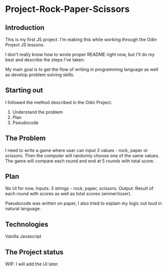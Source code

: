 # Project-Rock-Paper-Scissors

## Introduction
This is my first JS project. I'm making this while working through the Odin Project JS lessons. 

I don't really know how to wrote proper README right now, but I'll do my best and describe the steps I've taken. 

My main goal is to get the flow of writing in programming language as well as develop problem solving skills.

## Starting out
I followed the method described in the Odin Project.
1) Understand the problem
2) Plan
3) Pseudocode

## The Problem
I need to write a game where user can input 3 values - rock, paper or scissors. Then the computer will randomly choose one of the same values.
The game will compare each round and end at 5 rounds with total score.

## Plan
No UI for now.
Inputs: 3 strings - rock, paper, scissors.
Output: Result of each round with scores as well as total scores (winner\loser).

Pseudocode was written on paper, I also tried to explain my logic out loud in natural language.

## Technologies
Vanilla Javascript

## The Project status
WIP. I will add the UI later.



